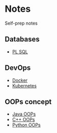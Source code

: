 # Notes
Self-prep notes


## Databases
<ul>
    <li><a href="https://divyap09.github.io/Notes/Database/PL%20SQL" target="_blank" alt="PL SQL">PL SQL</a></li>
</ul>

## DevOps
<ul>
    <li><a href="https://divyap09.github.io/Notes/DevOps/Docker" target="_blank" alt="Docker">Docker</a></li>
    <li><a href="https://divyap09.github.io/Notes/DevOps/Kubernetes" target="_blank" alt="Kubernetes">Kubernetes</a></li>
</ul>


## OOPs concept
<ul>
    <li><a href="https://divyap09.github.io/Notes/OOPs/Java%20OOPS" target="_blank" alt="Java OOPs">Java OOPs</a></li>
    <li><a href="https://divyap09.github.io/Notes/OOPs/C%2B%2B%20OOPS" target="_blank" alt="C++ OOPs">C++ OOPs</a></li>
    <li><a href="https://divyap09.github.io/Notes/OOPs/Python%20OOPS" target="_blank" alt="Python OOPs">Python OOPs</a></li>
</ul>



